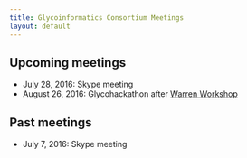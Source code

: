 ```yaml
---
title: Glycoinformatics Consortium Meetings
layout: default
---
```

<h2> Upcoming meetings</h2>
<ul>
<li> July 28, 2016: Skype meeting
<li> August 26, 2016: Glycohackathon after <a href="http://warrenworkshop2016.glycoinfo.org">Warren Workshop</a>
</ul>


<h2> Past meetings</h2>
<ul>
<li> July 7, 2016: Skype meeting
</ul>
